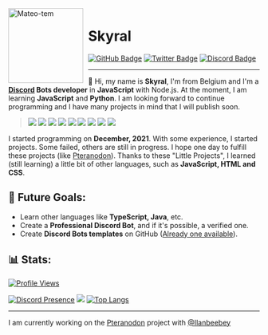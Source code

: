<img width="150" height="150" align="left" style="float: left; margin: 0 10px 0 0;" alt="Mateo-tem" src="https://avatars.githubusercontent.com/u/54618479?v=4">

# Skyral

<div>
  <a href="https://github.com/Skyral1"><img src="https://img.shields.io/badge/-Github-000000?style=flat-square&labelColor=000000&logo=Github&logoColor=white&link=https://github.com/Skyral1" alt="GitHub Badge"/></a>
  <a href="https://twitter.com/Skyral_"><img src="https://img.shields.io/badge/-Twitter-000000?style=flat-square&labelColor=000000&logo=twitter&logoColor=1da1f2&link=https://twitter.com/Skyral_" alt="Twitter Badge"/></a>
  <a href="https://discord.com/users/601863117621690399"><img src="https://img.shields.io/badge/-Discord-000000?style=flat-square&labelColor=000000&logo=discord&logoColor=5568f2&link=https://discord.com/users/601863117621690399" alt="Discord Badge"/></a>
</div>



---

👋 Hi, my name is **Skyral**, I'm from Belgium and I'm a **[Discord](https://discord.com/) Bots developer** in **JavaScript** with Node.js. At the moment, I am learning **JavaScript** and **Python**. I am looking forward to continue programming and I have many projects in mind that I will publish soon.

> <a href="https://javascript.com/"><img src="https://img.icons8.com/color/30/000000/javascript.png"/></a> 
<a href="https://nodejs.org/en/"><img src="https://img.icons8.com/windows/30/4caf50/node-js.png"/></a>
<a href="https://www.python.org/"><img src="https://img.icons8.com/color/30/000000/python.png"></a>
<a href="https://developer.mozilla.org/en-US/docs/Web/HTML"><img src="https://img.icons8.com/color/30/000000/html-5.png"/></a>
<a href="https://developer.mozilla.org/en-US/docs/web/CSS"><img src="https://img.icons8.com/color/30/0080FF/css3.png"/></a>
<a href="https://code.visualstudio.com/"><img src="https://img.icons8.com/ios-filled/30/0175c5/visual-studio-logo.png"/></a>
<a href="https://git-scm.com/"><img src="https://img.icons8.com/ios-filled/30/f4511e/git.png"/></a>
<a href="https://www.mongodb.com/"><img src="https://img.icons8.com/color/30/000000/mongodb.png"/></a>
<a href="https://www.npmjs.com/"><img src="https://img.icons8.com/color/30/000000/npm.png"/></a>

I started programming on **December, 2021**. With some experience, I started projects. Some failed, others are still in progress. I hope one day to fulfill these projects (like [Pteranodon](https://github.com/Ilanbeebey/pteranodon)). Thanks to these "Little Projects", I learned (still learning) a little bit of other languages, such as **JavaScript, HTML and CSS**.
  
<h2>📝 Future Goals:</h2>
  
- Learn other languages like **TypeScript, Java**, etc.
- Create a **Professional Discord Bot**, and if it's possible, a verified one.
- Create **Discord Bots templates** on GitHub ([Already one available](https://github.com/Skyral1/Discord-bot)).
  
<h2>📊 Stats:</h2>

<a href="https://github.com/Skyral1"><img src="https://komarev.com/ghpvc/?username=Skyral1" alt="Profile Views"/></a>

[![Discord Presence](https://lanyard-profile-readme.vercel.app/api/601863117621690399)](https://discord.com/users/601863117621690399) <img src="https://github-readme-stats.vercel.app/api?username=Skyral1&show_icons=true&theme=radical" /> [![Top Langs](https://github-readme-stats.vercel.app/api/top-langs/?username=Skyral1&layout=compact&theme=dark)](https://github.com/Skyral1)

-----

I am currently working on the [Pteranodon](https://github.com/Ilanbeebey/pteranodon) project with [@Ilanbeebey](https://github.com/Ilanbeebey)
